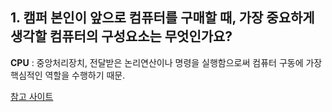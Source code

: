##  1. 캠퍼 본인이 앞으로 컴퓨터를 구매할 때, 가장 중요하게 생각할 컴퓨터의 구성요소는 무엇인가요?
**CPU**
: 중앙처리장치, 전달받은 논리연산이나 명령을 실행함으로써 컴퓨터 구동에 가장 핵심적인 역할을 수행하기 때문.

[   참고 사이트  ](https://crone.tistory.com/376)

